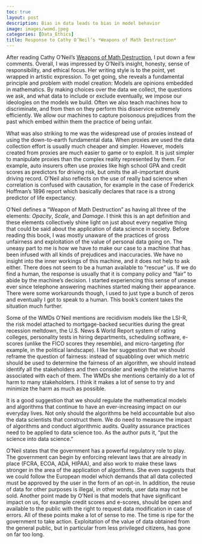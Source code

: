 ```yaml
---
toc: true
layout: post
description: Bias in data leads to bias in model behavior
image: images/womd.jpeg
categories: [Data_Ethics]
title: Response to Cathy O’Neil’s *Weapons of Math Destruction*
---
```


After reading Cathy O’Neil’s [Weapons of Math Destruction](https://www.amazon.com/Weapons-Math-Destruction-Increases-Inequality/dp/0553418815), I put down a few comments. Overall, I was impressed by O’Neil’s insight, honesty, sense of responsibility, and ethical focus. Her writing style is to the point, yet wrapped in artistic expression. To get going, she reveals a fundamental principle and problem with model creation: Models are opinions embedded in mathematics. By making choices over the data we collect, the questions we ask, and what data to include or exclude eventually, we impose our ideologies on the models we build. Often we also teach machines how to discriminate, and from then on they perform this disservice extremely efficiently. We allow our machines to capture poisonous prejudices from the past which embed within them the practice of being unfair. 

What was also striking to me was the widespread use of proxies instead of using the down-to-earth fundamental data. When proxies are used the data collection effort is usually much cheaper and simpler. However, models created from proxies are much easier to game or to exploit. It is just simpler to manipulate proxies than the complex reality represented by them. For example, auto insurers often use proxies like high school GPA and credit scores as predictors for driving risk, but omits the all-important drunk driving record. O’Neil also reflects on the use of really bad science when correlation is confused with causation, for example in the case of Frederick Hoffman’s 1896 report which basically declares that race is a strong predictor of life expectancy. 

O’Neil defines a “Weapon of Math Destruction” as having all three of the elements: *Opacity*, *Scale*, and *Damage*. I think this is an apt definition and these elements collectively shine light on just about every negative thing that could be said about the application of data science in society. Before reading this book, I was mostly unaware of the practices of gross unfairness and exploitation of the value of personal data going on. The uneasy part to me is how we have to make our case to a machine that has been infused with all kinds of prejudices and inaccuracies. We have no insight into the inner workings of this machine, and it does not help to ask either. There does not seem to be a human available to “rescue” us. If we do find a human, the response is usually that it is company policy and “fair” to abide by the machine’s decision. I started experiencing this sense of unease ever since telephone answering machines started making their appearance. There were some workarounds though, I used to just type a bunch of zeros and eventually I got to speak to a human. This book’s content takes the situation much further. 

Some of the WMDs O’Neil mentions are recidivism models like the LSI-R, the risk model attached to mortgage-backed securities during the great recession meltdown, the U.S. News & World Report system of rating colleges, personality tests in hiring departments, scheduling software, e-scores (unlike the FICO scores they resemble), and micro-targeting (for example, in the political landscape). I like her suggestion that we should reframe the question of fairness: instead of squabbling over which metric should be used to determine the fairness of an algorithm, we should instead identify all the stakeholders and then consider and weigh the relative harms associated with each of them. The WMDs she mentions certainly do a lot of harm to many stakeholders. I think it makes a lot of sense to try and minimize the harm as much as possible. 

It is a good suggestion that we should regulate the mathematical models and algorithms that continue to have an ever-increasing impact on our everyday lives. Not only should the algorithms be held accountable but also the data scientists that construct them. We do need to measure the impact of algorithms and conduct algorithmic audits.  Quality assurance practices need to be applied to data science too. As the author puts it, “put the science into data science.”

O’Neil states that the government has a powerful regulatory role to play. The government can begin by enforcing relevant laws that are already in place (FCRA, ECOA, ADA, HIPAA), and also work to make these laws stronger in the area of the application of algorithms. She even suggests that we could follow the European model which demands that all data collected must be approved by the user in the form of an opt-in. In addition, the reuse of data for other purposes is illegal, in other words, user data may not be sold. Another point made by O’Neil is that models that have significant impact on us, for example credit scores and e-scores, should be open and available to the public with the right to request data modification in case of errors. All of these points make a lot of sense to me. The time is ripe for the government to take action. Exploitation of the value of data obtained from the general public, but in particular from less privileged citizens, has gone on far too long. 
